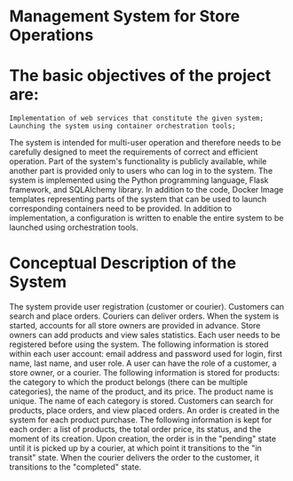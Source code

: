 # Management System for Store Operations
 
# The basic objectives of the project are:
    Implementation of web services that constitute the given system;
    Launching the system using container orchestration tools;

The system is intended for multi-user operation and therefore needs to be carefully designed to meet the requirements of correct and efficient operation. Part of the system's functionality is publicly available, while another part is provided only to users who can log in to the system.
The system is implemented using the Python programming language, Flask framework, and SQLAlchemy library. In addition to the code, Docker Image templates representing parts of the system that can be used to launch corresponding containers need to be provided. In addition to implementation, a configuration is written to enable the entire system to be launched using orchestration tools.

# Conceptual Description of the System
The system provide user registration (customer or courier). Customers can search and place orders. Couriers can deliver orders.
When the system is started, accounts for all store owners are provided in advance. Store owners can add products and view sales statistics.
Each user needs to be registered before using the system. The following information is stored within each user account: email address and password used for login, first name, last name, and user role. A user can have the role of a customer, a store owner, or a courier.
The following information is stored for products: the category to which the product belongs (there can be multiple categories), the name of the product, and its price. The product name is unique. The name of each category is stored.
Customers can search for products, place orders, and view placed orders.
An order is created in the system for each product purchase. The following information is kept for each order: a list of products, the total order price, its status, and the moment of its creation. Upon creation, the order is in the "pending" state until it is picked up by a courier, at which point it transitions to the "in transit" state. When the courier delivers the order to the customer, it transitions to the "completed" state.
